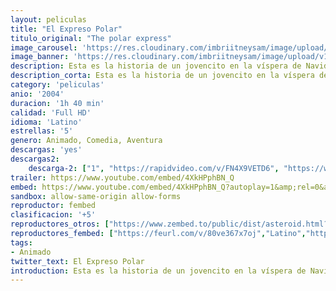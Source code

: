 ```yaml
---
layout: peliculas
title: "El Expreso Polar"
titulo_original: "The polar express"
image_carousel: 'https://res.cloudinary.com/imbriitneysam/image/upload/v1545790178/expreso-poster-min.jpg'
image_banner: 'https://res.cloudinary.com/imbriitneysam/image/upload/v1545790181/expreso-banner-min.jpg'
description: Esta es la historia de un jovencito en la víspera de Navidad quien aborda un poderoso y mágico tren que se dirige al hogar de Santa Claus, en el Polo Norte. Lo que se desarrolla es una aventura que sigue al dubitativo niño, quien toma un tren extraordinario al Polo Norte; durante este viaje, se embarca en una experiencia de auto-descubrimiento que le muestra que las maravillas de la vida nunca se desvanecen para quienes creen.
description_corta: Esta es la historia de un jovencito en la víspera de Navidad quien aborda un poderoso y mágico tren que se dirige al hogar de Santa Claus, en el Polo Norte. Lo que se desarrolla es una aventura que sigue al dubitativo niño, quien...
category: 'peliculas'
anio: '2004'
duracion: '1h 40 min'
calidad: 'Full HD'
idioma: 'Latino'
estrellas: '5'
genero: Animado, Comedia, Aventura
descargas: 'yes'
descargas2:
    descarga-2: ["1", "https://rapidvideo.com/v/FN4X9VETD6", "https://www.google.com/s2/favicons?domain=www.rapidvideo.com","RapidVideo","https://res.cloudinary.com/imbriitneysam/image/upload/v1541473684/mexico.png", "Latino", "Full HD"]
trailer: https://www.youtube.com/embed/4XkHPphBN_Q
embed: https://www.youtube.com/embed/4XkHPphBN_Q?autoplay=1&amp;rel=0&amp;hd=1&border=0&wmode=opaque&enablejsapi=1&modestbranding=1&controls=1&showinfo=0
sandbox: allow-same-origin allow-forms
reproductor: fembed
clasificacion: '+5'
reproductores_otros: ["https://www.zembed.to/public/dist/asteroid.html?id=97d4702158cfc80c76595ee775f223e3&title=The%20Polar%20Express","Latino","https://gdriveplayer.me/embed2.php?link=jOXAUDaqe%252FXnTHOO6nL3IggAGbDv6a%252BRyZiEK60CmrCsYTyE9KobMhnFisQe8LzDdY9y1g%252BBugQ%252Fgr6Kj4IJbNQa3hGTqeuGRmxlpwNGKVZxgqVrXUWZKY%252FhQRI3HHkWNRlNAmJ9kLM3d95JaO7IongJ8ZStbst%252BlLoZL%252BB%252Fe8qg%252FSMd0gDaPRvV1V71Bp5eM7FXcDEcZIva1E0Bw0Cn%252BI","Latino","https://mstream.website/50eujxv7xu99","Latino"]
reproductores_fembed: ["https://feurl.com/v/80ve367x7oj","Latino","https://feurl.com/v/54oyznrex9l","Latino"]
tags:
- Animado
twitter_text: El Expreso Polar
introduction: Esta es la historia de un jovencito en la víspera de Navidad quien aborda un poderoso y mágico tren que se dirige al hogar de Santa Claus, en el Polo Norte. Lo que se desarrolla es una aventura que sigue al dubitativo niño, quien...
---
```












